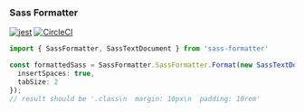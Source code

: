 ### Sass Formatter
[![jest](https://jestjs.io/img/jest-badge.svg)](https://github.com/facebook/jest)
[![CircleCI](https://img.shields.io/circleci/build/github/TheRealSyler/s.color)](https://circleci.com/gh/TheRealSyler/sass-formatter)
```typescript
import { SassFormatter, SassTextDocument } from 'sass-formatter'

const formattedSass = SassFormatter.SassFormatter.Format(new SassTextDocument('.class\n    margin: 10px\n padding: 10rem'), {
  insertSpaces: true,
  tabSize: 2
});
// result should be '.class\n  margin: 10px\n  padding: 10rem'
```
